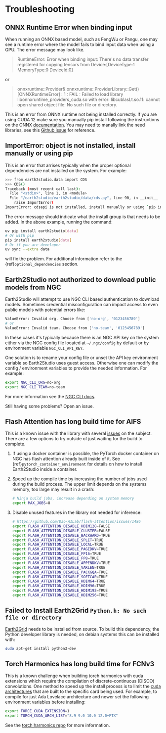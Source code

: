 # Troubleshooting

## ONNX Runtime  Error when binding input

When running an ONNX based model, such as FengWu or Pangu, one may see a runtime error
where the model fails to bind input data when using a GPU. The error message may look
like.
> RuntimeError: Error when binding input: There's no data transfer registered for
>copying tensors from Device:[DeviceType:1 MemoryType:0 DeviceId:0]

or
> onnxruntime::Provider& onnxruntime::ProviderLibrary::Get() [ONNXRuntimeError] : 1 :
>FAIL : Failed to load library libonnxruntime_providers_cuda.so with error:
> libcublasLt.so.11: cannot open shared object file: No such file or directory.

This is an error from ONNX runtime not being installed correctly.
If you are using CUDA 12 make sure you manually pip install following the instructions
on the ONNX [documentation](https://onnxruntime.ai/docs/install/#python-installs).
You may need to manally link the need libraries, see this
[Github issue](https://github.com/microsoft/onnxruntime/issues/19616) for reference.

## ImportError: object is not installed, install manually or using pip

This is an error that arrises typically when the proper optional dependencies are not
installed on the system.
For example:

```bash
>>> from earth2studio.data import CDS
>>> CDS()
Traceback (most recent call last):
  File "<stdin>", line 1, in <module>
  File "/earth2studio/earth2studio/data/cds.py", line 90, in __init__
    raise ImportError(
ImportError: cdsapi is not installed, install manually or using `pip install earth2studio[data]`
```

The error message should indicate what the install group is that needs to be added.
In the above example, running the command:

```bash
uv pip install earth2studio[data]
# Or with pip
pip install earth2studio[data]
# Or if you are developer
uv sync --extra data
```

will fix the problem.
For additional information refer to the {ref}`optional_dependencies` section.

## Earth2Studio not authorized to download public models from NGC

Earth2Studio will attempt to use NGC CLI based authentication to download models.
Sometimes credential misconfiguration can impact access to even public models with
potential errors like:

```bash
ValueError: Invalid org. Choose from ['no-org', '0123456789']
# or
ValueError: Invalid team. Choose from ['no-team', '0123456789']
```

In these cases it's typically because there is an NGC API key on the system either via
the NGC config file located at `~/.ngc/config` by default or by environment variable
`NGC_CLI_API_KEY`.

One solution is to rename your config file or unset the API key environment variable so
Earth2Studio uses guest access.
Otherwise one can modify the config / environment variables to provide the needed
information.
For example:

```bash
export NGC_CLI_ORG=no-org
export NGC_CLI_TEAM=no-team
```

For more information see the [NGC CLI docs](https://docs.ngc.nvidia.com/cli/index.html).

Still having some problems? Open an issue.

## Flash Attention has long build time for AIFS

This is a known issue with the library with several [issues](https://github.com/Dao-AILab/flash-attention/issues/1038)
on the subject.
There are a few options to try outside of just waiting for the build to complete.

1. If using a docker container is possible, the PyTorch docker container on NGC has
  flash attention already built inside of it. See {ref}`pytorch_container_environment`
  for details on how to install Earth2Studio inside a container.

2. Speed up the compile time by increasing the number of jobs used during the build
  process. The upper limit depends on the systems memory, too large may result in
  a crash:

    ```bash
    # Ninja build jobs, increase depending on system memory
    export MAX_JOBS=8
    ```

3. Disable unused features in the library not needed for inference:

    ```bash
    # https://github.com/Dao-AILab/flash-attention/issues/1486
    export FLASH_ATTENTION_DISABLE_HDIM128=FALSE
    export FLASH_ATTENTION_DISABLE_CLUSTER=FALSE
    export FLASH_ATTENTION_DISABLE_BACKWARD=TRUE
    export FLASH_ATTENTION_DISABLE_SPLIT=TRUE
    export FLASH_ATTENTION_DISABLE_LOCAL=TRUE
    export FLASH_ATTENTION_DISABLE_PAGEDKV=TRUE
    export FLASH_ATTENTION_DISABLE_FP16=TRUE
    export FLASH_ATTENTION_DISABLE_FP8=TRUE
    export FLASH_ATTENTION_DISABLE_APPENDKV=TRUE
    export FLASH_ATTENTION_DISABLE_VARLEN=TRUE
    export FLASH_ATTENTION_DISABLE_PACKGQA=TRUE
    export FLASH_ATTENTION_DISABLE_SOFTCAP=TRUE
    export FLASH_ATTENTION_DISABLE_HDIM64=TRUE
    export FLASH_ATTENTION_DISABLE_HDIM96=TRUE
    export FLASH_ATTENTION_DISABLE_HDIM192=TRUE
    export FLASH_ATTENTION_DISABLE_HDIM256=TRUE
    ```

## Failed to Install Earth2Grid `Python.h: No such file or directory`

[Earth2Grid](https://github.com/NVlabs/earth2grid) needs to be installed from source.
To build this dependency, the Python developer library is needed, on debian systems this
can be installed with:

```bash
sudo apt-get install python3-dev
```

## Torch Harmonics has long build time for FCNv3

This is a known challenge when building torch harmonics with cuda extensions which
require the compilation of discrete-continuous (DISCO) convolutions.
One method to speed up the install process is to limit the [cuda architectures](https://developer.nvidia.com/cuda-gpus)
that are built to the specific card being used.
For example, to compile for just Ada Lovelace architecture and newer set the
following environment variables before installing:

```bash
export FORCE_CUDA_EXTENSION=1
export TORCH_CUDA_ARCH_LIST="8.9 9.0 10.0 12.0+PTX"
```

See the [torch harmonics repo](https://github.com/NVIDIA/torch-harmonics) for more
information.
